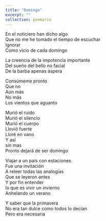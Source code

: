 ```yaml
---
title: "Domingo"
excerpt: ""
collection: poemario
---
```

<p>
En el noticiero han dicho algo  <br>
Que no me he tomado el tiempo de escuchar  <br>
Ignorar <br>
Como vicio de cada domingo  <br>
</p>
<p>
La creencia de la impotencia importante  <br>
Del sueño del bello no facial  <br>
De la barba apenas áspera  <br>
</p>
<p>
Consúmeme pronto  <br>
Que no  <br>
Aún más  <br>
No más  <br>
Los vientos que aguanto  <br>
</p>
<p>
Murió el ruido  <br>
Murió el silencio  <br>
Murió el cuerpo  <br>
Llovió fuerte  <br>
Lloré en vano  <br>
Y así<br>
sin mas  <br>
Pronto dejará de ser domingo <br>
</p>
<p>
Viajar a un país con estaciones  <br>
Fue una invitación  <br>
A releer todas las analogías  <br>
Que se leyeron antes  <br>
Y por fin entender  <br>
lo que es vivir un invierno  <br>
Anhelando un verano  <br>
</p>
<p>
Y saber que la primavera  <br>
No era tan dulce como todos lo decían <br>
Pero era necesaria <br>
</p>
